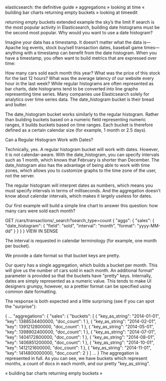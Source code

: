 
elasticsearch: the definitive guide » aggregations » looking at time
«  building bar charts     returning empty buckets  »
looking at timeedit

returning empty buckets
extended example
the sky’s the limit
If search is the most popular activity in Elasticsearch, building date histograms must be the second most popular. Why would you want to use a date histogram?

Imagine your data has a timestamp. It doesn’t matter what the data is—Apache log events, stock buy/sell transaction dates, baseball game times—anything with a timestamp can benefit from the date histogram. When you have a timestamp, you often want to build metrics that are expressed over time:

How many cars sold each month this year?
What was the price of this stock for the last 12 hours?
What was the average latency of our website every hour in the last week?
While regular histograms are often represented as bar charts, date histograms tend to be converted into line graphs representing time series. Many companies use Elasticsearch solely for analytics over time series data. The date_histogram bucket is their bread and butter.

The date_histogram bucket works similarly to the regular histogram. Rather than building buckets based on a numeric field representing numeric ranges, it builds buckets based on time ranges. Each bucket is therefore defined as a certain calendar size (for example, 1 month or 2.5 days).

Can a Regular Histogram Work with Dates?

Technically, yes. A regular histogram bucket will work with dates. However, it is not calendar-aware. With the date_histogram, you can specify intervals such as 1 month, which knows that February is shorter than December. The date_histogram also has the advantage of being able to work with time zones, which allows you to customize graphs to the time zone of the user, not the server.

The regular histogram will interpret dates as numbers, which means you must specify intervals in terms of milliseconds. And the aggregation doesn’t know about calendar intervals, which makes it largely useless for dates.

Our first example will build a simple line chart to answer this question: how many cars were sold each month?

GET /cars/transactions/_search?search_type=count
{
   "aggs": {
      "sales": {
         "date_histogram": {
            "field": "sold",
            "interval": "month", 
            "format": "yyyy-MM-dd" 
         }
      }
   }
}
VIEW IN SENSE


The interval is requested in calendar terminology (for example, one month per bucket).



We provide a date format so that bucket keys are pretty.

Our query has a single aggregation, which builds a bucket per month. This will give us the number of cars sold in each month. An additional format" parameter is provided so that the buckets have "pretty" keys. Internally, dates are simply represented as a numeric value. This tends to make UI designers grumpy, however, so a prettier format can be specified using common date formatting.

The response is both expected and a little surprising (see if you can spot the "surprise"):

{
   ...
   "aggregations": {
      "sales": {
         "buckets": [
            {
               "key_as_string": "2014-01-01",
               "key": 1388534400000,
               "doc_count": 1
            },
            {
               "key_as_string": "2014-02-01",
               "key": 1391212800000,
               "doc_count": 1
            },
            {
               "key_as_string": "2014-05-01",
               "key": 1398902400000,
               "doc_count": 1
            },
            {
               "key_as_string": "2014-07-01",
               "key": 1404172800000,
               "doc_count": 1
            },
            {
               "key_as_string": "2014-08-01",
               "key": 1406851200000,
               "doc_count": 1
            },
            {
               "key_as_string": "2014-10-01",
               "key": 1412121600000,
               "doc_count": 1
            },
            {
               "key_as_string": "2014-11-01",
               "key": 1414800000000,
               "doc_count": 2
            }
         ]
...
}
The aggregation is represented in full. As you can see, we have buckets which represent months, a count of docs in each month, and our pretty "key_as_string".

«  building bar charts     returning empty buckets  »
